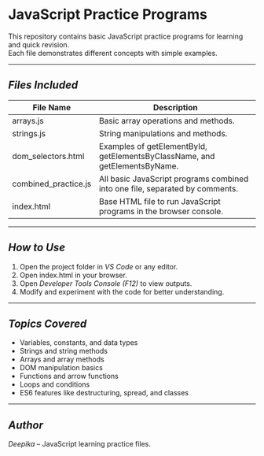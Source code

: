 # JavaScript Practice Programs

This repository contains basic JavaScript practice programs for learning and quick revision.  
Each file demonstrates different concepts with simple examples.

---

## *Files Included*

| File Name              | Description |
|------------------------|-------------|
| arrays.js           | Basic array operations and methods. |
| strings.js          | String manipulations and methods. |
| dom_selectors.html  | Examples of getElementById, getElementsByClassName, and getElementsByName. |
| combined_practice.js| All basic JavaScript programs combined into one file, separated by comments. |
| index.html          | Base HTML file to run JavaScript programs in the browser console. |

---

## *How to Use*
1. Open the project folder in *VS Code* or any editor.  
2. Open index.html in your browser.  
3. Open *Developer Tools Console (F12)* to view outputs.  
4. Modify and experiment with the code for better understanding.

---

## *Topics Covered*
- Variables, constants, and data types  
- Strings and string methods  
- Arrays and array methods  
- DOM manipulation basics  
- Functions and arrow functions  
- Loops and conditions  
- ES6 features like destructuring, spread, and classes  

---

## *Author*
*Deepika* – JavaScript learning practice files.
